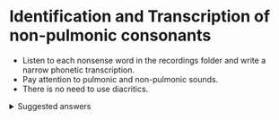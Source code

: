 # Identification and Transcription of non-pulmonic consonants

* Listen to each nonsense word in the recordings folder and write a narrow phonetic transcription.
* Pay attention to pulmonic and non-pulmonic sounds.
* There is no need to use diacritics.


<details>
<summary> Suggested answers </summary>

| #  | suggested answer     |
|----|----------------------|
| A. | [ŋ͡ǀitʼi]             |
| B. | [ik͡ǂiŋǃa]            |
| C. | [aɓabɑ]              |
| D. | [ɪŋkʼɑk]             |
| E. | [uʛumʘi] / [uɠumʘi]  |
| F. | [k͡ǁido]              |

</details>
